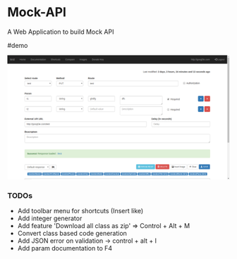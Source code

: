 # Mock-API

A Web Application to build Mock API

#demo

![screenshot.png](https://raw.githubusercontent.com/theapache64/Mock-API/master/screenshot.png)


### TODOs

- Add toolbar menu for shortcuts (Insert like)
- Add integer generator
- Add feature 'Download all class as zip' => Control + Alt + M
- Convert class based code generation 
- Add JSON error on validation -> control + alt + l
- Add param documentation to F4

